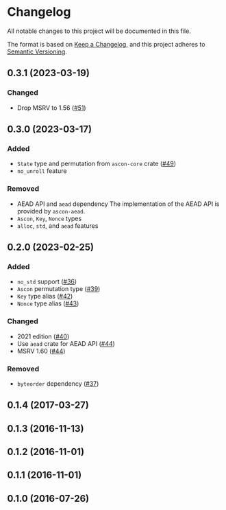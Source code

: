 # Changelog

All notable changes to this project will be documented in this file.

The format is based on [Keep a Changelog](https://keepachangelog.com/en/1.0.0/),
and this project adheres to [Semantic Versioning](https://semver.org/spec/v2.0.0.html).

## 0.3.1 (2023-03-19)
### Changed
- Drop MSRV to 1.56 ([#51])

[#51]: https://github.com/RustCrypto/sponges/pull/51

## 0.3.0 (2023-03-17)
### Added
- `State` type and permutation from `ascon-core` crate ([#49])
- `no_unroll` feature

### Removed
- AEAD API and `aead` dependency
  The implementation of the AEAD API is provided by `ascon-aead`.
- `Ascon`, `Key`, `Nonce` types
- `alloc`, `std`, and `aead` features

[#49]: https://github.com/RustCrypto/sponges/pull/49

## 0.2.0 (2023-02-25)
### Added
-  `no_std` support ([#36])
- `Ascon` permutation type ([#39])
- `Key` type alias ([#42])
- `Nonce` type alias ([#43])

### Changed
- 2021 edition ([#40])
- Use `aead` crate for AEAD API ([#44])
- MSRV 1.60 ([#44])

### Removed
- `byteorder` dependency ([#37])

[#36]: https://github.com/RustCrypto/sponges/pull/36
[#37]: https://github.com/RustCrypto/sponges/pull/37
[#39]: https://github.com/RustCrypto/sponges/pull/39
[#40]: https://github.com/RustCrypto/sponges/pull/40
[#42]: https://github.com/RustCrypto/sponges/pull/42
[#43]: https://github.com/RustCrypto/sponges/pull/43
[#44]: https://github.com/RustCrypto/sponges/pull/44

## 0.1.4 (2017-03-27)

## 0.1.3 (2016-11-13)

## 0.1.2 (2016-11-01)

## 0.1.1 (2016-11-01)

## 0.1.0 (2016-07-26)
